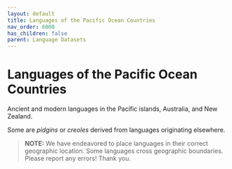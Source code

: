 ```yaml
---
layout: default
title: Languages of the Pacific Ocean Countries
nav_order: 6000
has_children: false
parent: Language Datasets
---
```

<link href="https://unpkg.com/tabulator-tables@6.3.1/dist/css/tabulator.min.css" rel="stylesheet"/>
<script type="text/javascript" src="https://unpkg.com/tabulator-tables@6.3.1/dist/js/tabulator.min.js"></script>

# Languages of the Pacific Ocean Countries

Ancient and modern languages in the Pacific islands, Australia, and New Zealand.
        
Some are _pidgins_ or _creoles_ derived from languages originating elsewhere.

> **NOTE:** We have endeavored to place languages in their correct geographic location. Some languages cross geographic boundaries. Please report any errors! Thank you.
